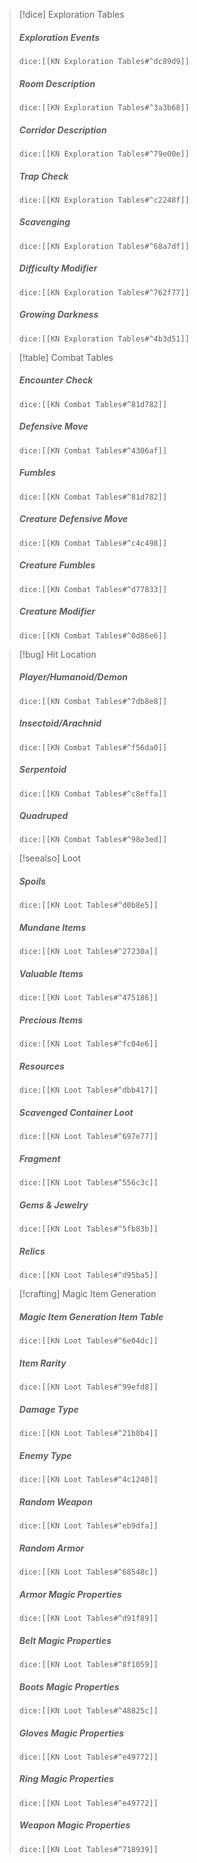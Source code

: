 > [!dice] Exploration Tables
>##### Exploration Events
>`dice:[[KN Exploration Tables#^dc89d9]]`
>
>##### Room Description
>`dice:[[KN Exploration Tables#^3a3b68]]`
>
>##### Corridor Description
>`dice:[[KN Exploration Tables#^79e00e]]`
>
>##### Trap Check 
>`dice:[[KN Exploration Tables#^c2248f]]`
>
>##### Scavenging
>`dice:[[KN Exploration Tables#^68a7df]]`
>
>##### Difficulty Modifier
>`dice:[[KN Exploration Tables#^762f77]]`
>
>##### Growing Darkness
>`dice:[[KN Exploration Tables#^4b3d51]]`


> [!table] Combat Tables
>##### Encounter Check
>`dice:[[KN Combat Tables#^81d782]]`
>
>##### Defensive Move
>`dice:[[KN Combat Tables#^4306af]]`
>
>##### Fumbles
>`dice:[[KN Combat Tables#^81d782]]`
>
>##### Creature Defensive Move
>`dice:[[KN Combat Tables#^c4c498]]`
>
>##### Creature Fumbles
>`dice:[[KN Combat Tables#^d77833]]`
>
>##### Creature Modifier
>`dice:[[KN Combat Tables#^0d86e6]]`
>

>[!bug] Hit Location
>##### Player/Humanoid/Demon
>`dice:[[KN Combat Tables#^7db8e8]]`
>
>##### Insectoid/Arachnid
>`dice:[[KN Combat Tables#^f56da0]]`
>
>##### Serpentoid
>`dice:[[KN Combat Tables#^c8effa]]`
>
>##### Quadruped
>`dice:[[KN Combat Tables#^98e3ed]]`
>

>[!seealso] Loot
>##### Spoils
>`dice:[[KN Loot Tables#^d0b8e5]]`
>
>##### Mundane Items
>`dice:[[KN Loot Tables#^27230a]]`
>
>##### Valuable Items
>`dice:[[KN Loot Tables#^475186]]`
>
>##### Precious Items
>`dice:[[KN Loot Tables#^fc04e6]]`
>
>##### Resources
>`dice:[[KN Loot Tables#^dbb417]]`
>
>##### Scavenged Container Loot
>`dice:[[KN Loot Tables#^697e77]]`
>
>##### Fragment
>`dice:[[KN Loot Tables#^556c3c]]`
>
>##### Gems & Jewelry
>`dice:[[KN Loot Tables#^5fb83b]]`
>
>##### Relics
>`dice:[[KN Loot Tables#^d95ba5]]`


> [!crafting] Magic Item Generation
>##### Magic Item Generation Item Table
>`dice:[[KN Loot Tables#^6e04dc]]`
>
>##### Item Rarity
>`dice:[[KN Loot Tables#^99efd8]]`
>
>##### Damage Type
>`dice:[[KN Loot Tables#^21b8b4]]`
>
>##### Enemy Type
>`dice:[[KN Loot Tables#^4c1240]]`
>
>##### Random Weapon
>`dice:[[KN Loot Tables#^eb9dfa]]`
>
>##### Random Armor
>`dice:[[KN Loot Tables#^68548c]]`
>
>##### Armor Magic Properties
>`dice:[[KN Loot Tables#^d91f89]]`
>
>##### Belt Magic Properties
>`dice:[[KN Loot Tables#^8f1059]]`
>
>##### Boots Magic Properties
>`dice:[[KN Loot Tables#^48825c]]`
>
>##### Gloves Magic Properties
>`dice:[[KN Loot Tables#^e49772]]`
>
>##### Ring Magic Properties
>`dice:[[KN Loot Tables#^e49772]]`
>
>##### Weapon Magic Properties
>`dice:[[KN Loot Tables#^718939]]`


